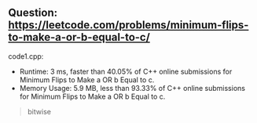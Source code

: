 ## Question: https://leetcode.com/problems/minimum-flips-to-make-a-or-b-equal-to-c/

code1.cpp:
* Runtime: 3 ms, faster than 40.05% of C++ online submissions for Minimum Flips to Make a OR b Equal to c.
* Memory Usage: 5.9 MB, less than 93.33% of C++ online submissions for Minimum Flips to Make a OR b Equal to c.
> bitwise
